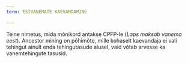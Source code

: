 ```yaml
---
term: ESIVANEMATE KAEVANDAMINE

---
```

Teine nimetus, mida mõnikord antakse CPFP-le (*Laps maksab vanema eest*). Ancestor mining on põhimõte, mille kohaselt kaevandaja ei vali tehingut ainult enda tehingutasude alusel, vaid võtab arvesse ka vanemtehingute tasusid.
